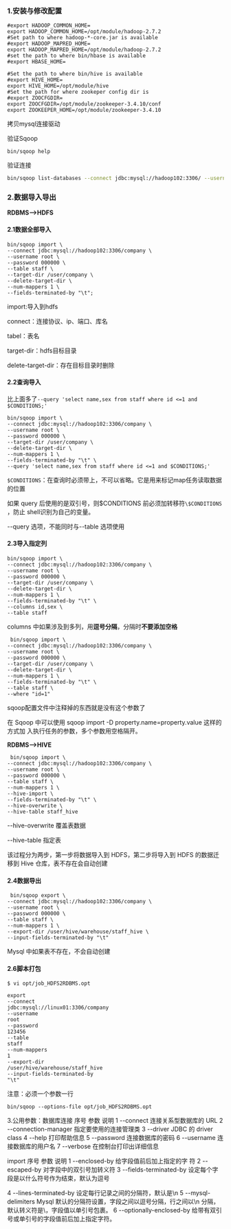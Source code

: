 ### 1.安装与修改配置

```shell
#export HADOOP_COMMON_HOME=
export HADOOP_COMMON_HOME=/opt/module/hadoop-2.7.2
#Set path to where hadoop-*-core.jar is available
#export HADOOP_MAPRED_HOME=
export HADOOP_MAPRED_HOME=/opt/module/hadoop-2.7.2
#set the path to where bin/hbase is available
#export HBASE_HOME=

#Set the path to where bin/hive is available
#export HIVE_HOME=
export HIVE_HOME=/opt/module/hive
#Set the path for where zookeper config dir is
#export ZOOCFGDIR=
export ZOOCFGDIR=/opt/module/zookeeper-3.4.10/conf
export ZOOKEEPER_HOME=/opt/module/zookeeper-3.4.10
```

拷贝mysql连接驱动

验证Sqoop

```
bin/sqoop help
```

验证连接

```sh
bin/sqoop list-databases --connect jdbc:mysql://hadoop102:3306/ --username root --password 000000
```



### 2.数据导入导出

**RDBMS-->HDFS**

#### 2.1数据全部导入

```shell
bin/sqoop import \
--connect jdbc:mysql://hadoop102:3306/company \
--username root \
--password 000000 \
--table staff \
--target-dir /user/company \
--delete-target-dir \
--num-mappers 1 \
--fields-terminated-by "\t";
```

import:导入到hdfs

connect：连接协议、ip、端口、库名

tabel：表名

target-dir：hdfs目标目录

delete-target-dir：存在目标目录时删除

#### 2.2查询导入

比上面多了`--query 'select name,sex from staff where id <=1 and $CONDITIONS;'`

```
bin/sqoop import \
--connect jdbc:mysql://hadoop102:3306/company \
--username root \
--password 000000 \
--target-dir /user/company \
--delete-target-dir \
--num-mappers 1 \
--fields-terminated-by "\t" \
--query 'select name,sex from staff where id <=1 and $CONDITIONS;'
```

`$CONDITIONS`：在查询时必须带上，不可以省略。它是用来标记map任务读取数据的位置

如果 query 后使用的是双引号，则$CONDITIONS 前必须加转移符`\$CONDITIONS` ，防止 shell识别为自己的变量。

--query 选项，不能同时与--table 选项使用

#### 2.3导入指定列

```
bin/sqoop import \
--connect jdbc:mysql://hadoop102:3306/company \
--username root \
--password 000000 \
--target-dir /user/company \
--delete-target-dir \
--num-mappers 1 \
--fields-terminated-by "\t" \
--columns id,sex \
--table staff
```

columns 中如果涉及到多列，用**逗号分隔**，分隔时**不要添加空格**

```
 bin/sqoop import \
--connect jdbc:mysql://hadoop102:3306/company \
--username root \
--password 000000 \
--target-dir /user/company \
--delete-target-dir \
--num-mappers 1 \
--fields-terminated-by "\t" \
--table staff \
--where "id=1"
```

sqoop配置文件中注释掉的东西就是没有这个参数了

在 Sqoop 中可以使用 sqoop import -D property.name=property.value 这样的方式加
入执行任务的参数，多个参数用空格隔开。

**RDBMS-->HIVE**

```shell
 bin/sqoop import \
--connect jdbc:mysql://hadoop102:3306/company \
--username root \
--password 000000 \
--table staff \
--num-mappers 1 \
--hive-import \
--fields-terminated-by "\t" \
--hive-overwrite \
--hive-table staff_hive
```

--hive-overwrite 覆盖表数据

--hive-table 指定表

该过程分为两步，第一步将数据导入到 HDFS，第二步将导入到 HDFS 的数据迁移到 Hive 仓库，表不存在会自动创建

#### 2.4数据导出

```shell
 bin/sqoop export \
--connect jdbc:mysql://hadoop102:3306/company \
--username root \
--password 000000 \
--table staff \
--num-mappers 1 \
--export-dir /user/hive/warehouse/staff_hive \
--input-fields-terminated-by "\t"
```

Mysql 中如果表不存在，不会自动创建



#### 2.6脚本打包

```
$ vi opt/job_HDFS2RDBMS.opt

export
--connect
jdbc:mysql://linux01:3306/company
--username
root
--password
123456
--table
staff
--num-mappers
1
--export-dir
/user/hive/warehouse/staff_hive
--input-fields-terminated-by
"\t"
```

注意：必须一个参数一行

```
bin/sqoop --options-file opt/job_HDFS2RDBMS.opt
```





3.公用参数：数据库连接
序号  参数  说明
1  --connect  连接关系型数据库的 URL
2  --connection-manager  指定要使用的连接管理类
3  --driver  JDBC 的 driver class
4  --help  打印帮助信息
5  --password  连接数据库的密码
6  --username  连接数据库的用户名
7  --verbose  在控制台打印出详细信息



import
序号  参数  说明
1  --enclosed-by <char>  给字段值前后加上指定的字
符
2  --escaped-by <char>  对字段中的双引号加转义符
3  --fields-terminated-by <char>  设定每个字段是以什么符号作为结束，默认为逗号

4  --lines-terminated-by <char>  设定每行记录之间的分隔符，默认是\n
5  --mysql-delimiters  Mysql 默认的分隔符设置，字段之间以逗号分隔，行之间以\n 分隔，默认转义符是\，字段值以单引号包裹。
6  --optionally-enclosed-by <char> 给带有双引号或单引号的字段值前后加上指定字符。